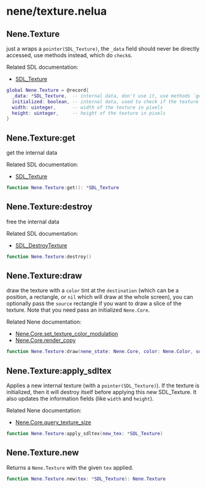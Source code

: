 # nene/texture.nelua
## Nene.Texture
just a wraps a `pointer(SDL_Texture)`, the `_data` field should never be directly accessed, 
use methods instead, which do `check`s. 
 
Related SDL documentation: 
* [SDL_Texture](https://wiki.libsdl.org/SDL_Texture)
```lua
global Nene.Texture = @record{
  _data: *SDL_Texture,  -- internal data, don't use it, use methods `get` and `apply_sdltex` instead
  initialized: boolean, -- internal data, used to check if the texture is initialized
  width: uinteger,      -- width of the texture in pixels
  height: uinteger,     -- height of the texture in pixels
}
```

## Nene.Texture:get
get the internal data 
 
Related SDL documentation: 
* [SDL_Texture](https://wiki.libsdl.org/SDL_Texture)
```lua
function Nene.Texture:get(): *SDL_Texture
```

## Nene.Texture:destroy
free the internal data 
 
Related SDL documentation: 
* [SDL_DestroyTexture](https://wiki.libsdl.org/SDL_DestroyTexture)
```lua
function Nene.Texture:destroy()
```

## Nene.Texture:draw
draw the texture with a `color` tint at the `destination` (which can be a position, a rectangle, or `nil` which will draw at the whole screen), 
you can optionally pass the `source` rectangle if you want to draw a slice of the texture. 
Note that you need pass an initialized `Nene.Core`. 
 
Related Nene documentation: 
* [Nene.Core.set_texture_color_modulation](core_state.md#nenecoreset_texture_color_modulation) 
* [Nene.Core.render_copy](core_state.md#nenecorerender_copy)
```lua
function Nene.Texture:draw(nene_state: Nene.Core, color: Nene.Color, source: facultative(Nene.Math.Rect), destination: overload(Nene.Math.Vec2, Nene.Math.Rect, niltype))
```

## Nene.Texture:apply_sdltex
Applies a new internal texture (with a `pointer(SDL_Texture)`). 
If the texture is initialized, then it will destroy itself before applying this new SDL_Texture. 
It also updates the information fields (like `width` and `height`). 
 
Related Nene documentation: 
* [Nene.Core.query_texture_size](core_state.md#nenecorequery_texture_size)
```lua
function Nene.Texture:apply_sdltex(new_tex: *SDL_Texture)
```

## Nene.Texture.new
Returns a `Nene.Texture` with the given `tex` applied.
```lua
function Nene.Texture.new(tex: *SDL_Texture): Nene.Texture
```
